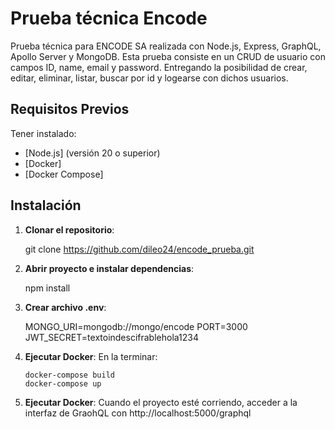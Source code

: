 # Prueba técnica Encode

Prueba técnica para ENCODE SA realizada con Node.js, Express, GraphQL, Apollo Server y MongoDB.
Esta prueba consiste en un CRUD de usuario con campos ID, name, email y password.
Entregando la posibilidad de crear, editar, eliminar, listar, buscar por id y logearse con dichos usuarios.

## Requisitos Previos

Tener instalado:

- [Node.js] (versión 20 o superior)
- [Docker]
- [Docker Compose]

## Instalación

1.  **Clonar el repositorio**:

    git clone https://github.com/dileo24/encode_prueba.git

2.  **Abrir proyecto e instalar dependencias**:

    npm install

3.  **Crear archivo .env**:

    MONGO_URI=mongodb://mongo/encode
    PORT=3000
    JWT_SECRET=textoindescifrablehola1234

4.  **Ejecutar Docker**:
    En la terminar:

        docker-compose build
        docker-compose up

5.  **Ejecutar Docker**:
    Cuando el proyecto esté corriendo, acceder a la interfaz de GraohQL con
    http://localhost:5000/graphql
